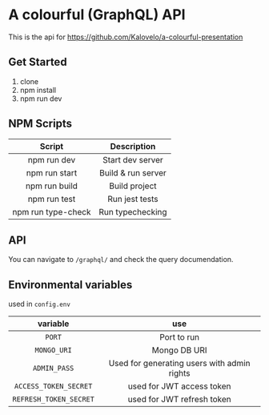 # A colourful (GraphQL) API

This is the api for https://github.com/Kalovelo/a-colourful-presentation

## Get Started

1. clone
2. npm install
3. npm run dev

## NPM Scripts

|       Script       |    Description     |
| :----------------: | :----------------: |
|    npm run dev     |  Start dev server  |
|   npm run start    | Build & run server |
|   npm run build    |   Build project    |
|    npm run test    |   Run jest tests   |
| npm run type-check |  Run typechecking  |

## API

You can navigate to `/graphql/` and check the query documendation.

## Environmental variables

used in `config.env`

|        variable        |                     use                     |
| :--------------------: | :-----------------------------------------: |
|         `PORT`         |                 Port to run                 |
|      `MONGO_URI`       |                Mongo DB URI                 |
|      `ADMIN_PASS`      | Used for generating users with admin rights |
| `ACCESS_TOKEN_SECRET`  |          used for JWT access token          |
| `REFRESH_TOKEN_SECRET` |         used for JWT refresh token          |
